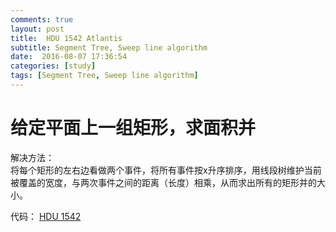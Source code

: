 ```yaml
---
comments: true
layout: post
title:  HDU 1542 Atlantis
subtitle: Segment Tree, Sweep line algorithm
date:  2016-08-07 17:36:54
categories: [study]
tags: [Segment Tree, Sweep line algorithm]
---
```


# 给定平面上一组矩形，求面积并
解决方法：  
    将每个矩形的左右边看做两个事件，将所有事件按x升序排序，用线段树维护当前被覆盖的宽度，与两次事件之间的距离（长度）相乘，从而求出所有的矩形并的大小。  

  代码： [HDU 1542](https://github.com/New-bottle/training/blob/master/HDU/1542/1542.cpp)
